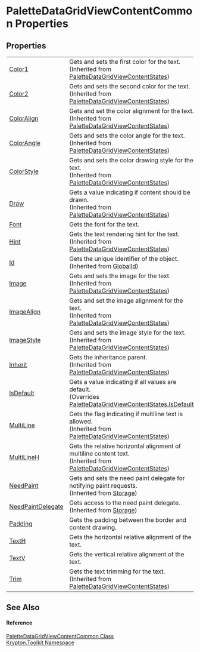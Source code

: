 # PaletteDataGridViewContentCommon Properties




## Properties
<table>
<tr>
<td><a href="bd456ef6-bdf8-a8b1-7a0c-36cdb9627a8c.md">Color1</a></td>
<td>Gets and sets the first color for the text.<br />(Inherited from <a href="e5eaafdd-41b7-c554-ccf2-9bf1f03a4f16.md">PaletteDataGridViewContentStates</a>)</td></tr>
<tr>
<td><a href="23cc3416-b830-e815-5836-a0ecb5be07ac.md">Color2</a></td>
<td>Gets and sets the second color for the text.<br />(Inherited from <a href="e5eaafdd-41b7-c554-ccf2-9bf1f03a4f16.md">PaletteDataGridViewContentStates</a>)</td></tr>
<tr>
<td><a href="5a04a988-4917-01b6-7d15-e86eb061dbd4.md">ColorAlign</a></td>
<td>Gets and set the color alignment for the text.<br />(Inherited from <a href="e5eaafdd-41b7-c554-ccf2-9bf1f03a4f16.md">PaletteDataGridViewContentStates</a>)</td></tr>
<tr>
<td><a href="d51a2187-9cf7-5c17-92ba-56eeac7c6344.md">ColorAngle</a></td>
<td>Gets and sets the color angle for the text.<br />(Inherited from <a href="e5eaafdd-41b7-c554-ccf2-9bf1f03a4f16.md">PaletteDataGridViewContentStates</a>)</td></tr>
<tr>
<td><a href="4417f073-f05a-e133-27f8-bae24ca97a6f.md">ColorStyle</a></td>
<td>Gets and sets the color drawing style for the text.<br />(Inherited from <a href="e5eaafdd-41b7-c554-ccf2-9bf1f03a4f16.md">PaletteDataGridViewContentStates</a>)</td></tr>
<tr>
<td><a href="e12eb908-64d7-0f40-16bf-b76f22fc7a23.md">Draw</a></td>
<td>Gets a value indicating if content should be drawn.<br />(Inherited from <a href="e5eaafdd-41b7-c554-ccf2-9bf1f03a4f16.md">PaletteDataGridViewContentStates</a>)</td></tr>
<tr>
<td><a href="6fc27f66-e59c-f969-430c-f87d5be8f760.md">Font</a></td>
<td>Gets the font for the text.</td></tr>
<tr>
<td><a href="2eb8b876-2a45-4dbc-3dca-6bdcb58d15e6.md">Hint</a></td>
<td>Gets the text rendering hint for the text.<br />(Inherited from <a href="e5eaafdd-41b7-c554-ccf2-9bf1f03a4f16.md">PaletteDataGridViewContentStates</a>)</td></tr>
<tr>
<td><a href="71a6846f-bfb6-fb58-b361-6b43ae0583a8.md">Id</a></td>
<td>Gets the unique identifier of the object.<br />(Inherited from <a href="9ef2ca3a-e03e-8927-105a-2f9a6fbdf849.md">GlobalId</a>)</td></tr>
<tr>
<td><a href="7a147a0a-15f5-eb06-b161-b4df8b52521d.md">Image</a></td>
<td>Gets and sets the image for the text.<br />(Inherited from <a href="e5eaafdd-41b7-c554-ccf2-9bf1f03a4f16.md">PaletteDataGridViewContentStates</a>)</td></tr>
<tr>
<td><a href="3da0da0d-ef06-f6d4-e59c-be0277e6eb57.md">ImageAlign</a></td>
<td>Gets and set the image alignment for the text.<br />(Inherited from <a href="e5eaafdd-41b7-c554-ccf2-9bf1f03a4f16.md">PaletteDataGridViewContentStates</a>)</td></tr>
<tr>
<td><a href="237152db-3531-b418-cd4a-956c1d83aca3.md">ImageStyle</a></td>
<td>Gets and sets the image style for the text.<br />(Inherited from <a href="e5eaafdd-41b7-c554-ccf2-9bf1f03a4f16.md">PaletteDataGridViewContentStates</a>)</td></tr>
<tr>
<td><a href="7cdd718d-8982-ca87-95c4-9db1dc61b7ad.md">Inherit</a></td>
<td>Gets the inheritance parent.<br />(Inherited from <a href="e5eaafdd-41b7-c554-ccf2-9bf1f03a4f16.md">PaletteDataGridViewContentStates</a>)</td></tr>
<tr>
<td><a href="fc38fc7b-39c2-7791-25ff-a0cef5ef8ecc.md">IsDefault</a></td>
<td>Gets a value indicating if all values are default.<br />(Overrides <a href="0ab4acbd-0145-e0df-a290-c8c38da9f5cf.md">PaletteDataGridViewContentStates.IsDefault</a>)</td></tr>
<tr>
<td><a href="fe894dae-f19d-55cc-0d3b-f7abdcdb6fcb.md">MultiLine</a></td>
<td>Gets the flag indicating if multiline text is allowed.<br />(Inherited from <a href="e5eaafdd-41b7-c554-ccf2-9bf1f03a4f16.md">PaletteDataGridViewContentStates</a>)</td></tr>
<tr>
<td><a href="b5697039-725a-85c5-cd38-ce50b68c32ac.md">MultiLineH</a></td>
<td>Gets the relative horizontal alignment of multiline content text.<br />(Inherited from <a href="e5eaafdd-41b7-c554-ccf2-9bf1f03a4f16.md">PaletteDataGridViewContentStates</a>)</td></tr>
<tr>
<td><a href="097a0f47-e60c-4bf7-802c-8391c6d8feff.md">NeedPaint</a></td>
<td>Gets and sets the need paint delegate for notifying paint requests.<br />(Inherited from <a href="8406cf55-79a3-e579-4094-be084e489431.md">Storage</a>)</td></tr>
<tr>
<td><a href="879ca7f2-32c5-8581-44f2-c7aee6491db2.md">NeedPaintDelegate</a></td>
<td>Gets access to the need paint delegate.<br />(Inherited from <a href="8406cf55-79a3-e579-4094-be084e489431.md">Storage</a>)</td></tr>
<tr>
<td><a href="9ec5f2ce-f173-5758-49aa-40529e24610e.md">Padding</a></td>
<td>Gets the padding between the border and content drawing.</td></tr>
<tr>
<td><a href="38e8315e-4ca1-f2a9-9591-e49e5db80b2c.md">TextH</a></td>
<td>Gets the horizontal relative alignment of the text.</td></tr>
<tr>
<td><a href="fa81e3b2-9a5c-16d3-dd40-5a058822fd80.md">TextV</a></td>
<td>Gets the vertical relative alignment of the text.</td></tr>
<tr>
<td><a href="fadff836-cc2a-971a-f8f3-5b4c6a244b5d.md">Trim</a></td>
<td>Gets the text trimming for the text.<br />(Inherited from <a href="e5eaafdd-41b7-c554-ccf2-9bf1f03a4f16.md">PaletteDataGridViewContentStates</a>)</td></tr>
</table>

## See Also


#### Reference
<a href="5fc7e259-82fc-1301-25ba-55a2f0fd6809.md">PaletteDataGridViewContentCommon Class</a>  
<a href="79d2eac2-21f4-54ff-7552-b20c33c30600.md">Krypton.Toolkit Namespace</a>  
